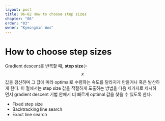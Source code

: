 ```yaml
---
layout: post
title: 06-02 How to choose step sizes
chapter: "06"
order: "03"
owner: "Kyeongmin Woo"
---
```


# How to choose step sizes

Gradient descent를 반복할 때, **step size**는 $$x$$ 값을 갱신하며 그 값에 따라 optimal로 수렴하는 속도를 달라지게 만들거나 혹은 발산하게 한다. 이 절에서는 step size 값을 적절하게 도출하는 방법을 다음 세가지로 제시하면서 gradient descent 기법 안에서 더 빠르게 optimal 값을 찾을 수 있도록 한다.

- Fixed step size
- Backtracking line search
- Exact line search